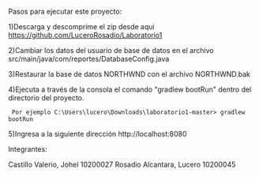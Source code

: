 ﻿Pasos para ejecutar este proyecto:

   1)Descarga y descomprime el zip desde aqui https://github.com/LuceroRosadio/Laboratorio1

   2)Cambiar los datos del usuario de base de datos en el archivo src/main/java/com/reportes/DatabaseConfig.java
   
   3)Restaurar la base de datos NORTHWND con el archivo NORTHWND.bak

   4)Ejecuta a través de la consola el comando "gradlew bootRun" dentro del directorio del proyecto.

     Por ejemplo C:\Users\lucero\Downloads\laboratorio1-master> gradlew bootRun

   5)Ingresa a la siguiente dirección http://localhost:8080


Integrantes:

   Castillo Valerio, Johel	10200027
   Rosadio Alcantara, Lucero	10200045
